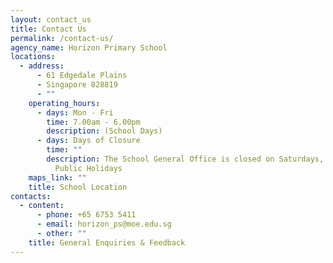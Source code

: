 ```yaml
---
layout: contact_us
title: Contact Us
permalink: /contact-us/
agency_name: Horizon Primary School
locations:
  - address:
      - 61 Edgedale Plains
      - Singapore 828819
      - ""
    operating_hours:
      - days: Mon - Fri
        time: 7.00am - 6.00pm
        description: (School Days)
      - days: Days of Closure
        time: ""
        description: The School General Office is closed on Saturdays, Sundays and
          Public Holidays
    maps_link: ""
    title: School Location
contacts:
  - content:
      - phone: +65 6753 5411
      - email: horizon_ps@moe.edu.sg
      - other: ""
    title: General Enquiries & Feedback
---
```

